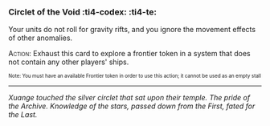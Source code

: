 ### **Circlet of the Void** :ti4-codex: :ti4-te:

Your units do not roll for gravity rifts, and you ignore the movement effects of other anomalies.

<span style="font-variant:small-caps;">Action</span>: Exhaust this card to explore a frontier token in a system that does not contain any other players' ships. 

<sup><sub>Note: You must have an available Frontier token in order to use this action; it cannot be used as an empty stall</sub></sup>



---

_Xuange touched the silver circlet that sat upon their temple. 
The pride of the Archive. 
Knowledge of the stars, passed down from the First, fated for the Last._
